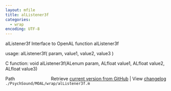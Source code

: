 ```yaml
---
layout: mfile
title: alListener3f
categories:
  - wrap
encoding: UTF-8
---
```


alListener3f  Interface to OpenAL function alListener3f  

usage:  alListener3f( param, value1, value2, value3 )  

C function:  void alListener3f(ALenum param, ALfloat value1, ALfloat value2, ALfloat value3)  


<div class="code_header" style="text-align:right;">
  <span style="float:left;">Path&nbsp;&nbsp;</span> <span class="counter">Retrieve <a href=
  "https://raw.github.com/Psychtoolbox-3/Psychtoolbox-3/beta/./PsychSound/MOAL/wrap/alListener3f.m">current version from GitHub</a> | View <a href=
  "https://github.com/Psychtoolbox-3/Psychtoolbox-3/commits/beta/./PsychSound/MOAL/wrap/alListener3f.m">changelog</a></span>
</div>
<div class="code">
  <code>./PsychSound/MOAL/wrap/alListener3f.m</code>
</div>
